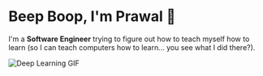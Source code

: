 # Beep Boop, I'm Prawal 👾

I'm a **Software Engineer** trying to figure out how to teach myself how to learn (so I can teach computers how to learn... you see what I did there?).  

![Deep Learning GIF](https://media.giphy.com/media/v1.Y2lkPTc5MGI3NjExNWhsczZmaGpqdDdidHc1ejlvdWdsY2Juc251bmo5cnA1OXhleWFpMyZlcD12MV9pbnRlcm5hbF9naWZfYnlfaWQmY3Q9Zw/qgQUggAC3Pfv687qPC/giphy.gif)
